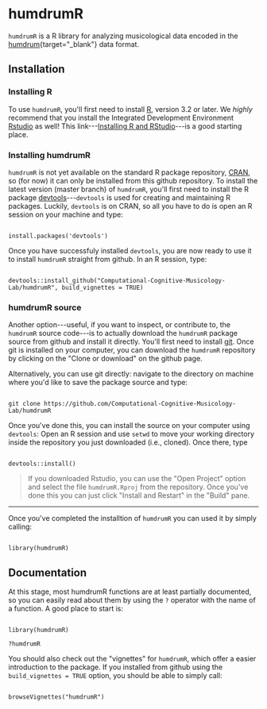 # humdrumR

`humdrumR` is a R library for analyzing musicological data encoded in the [humdrum](https://www.humdrum.org){target="_blank"} data format.



## Installation

### Installing R

To use `humdrumR`, you'll first need to install [R](https://www.r-project.org/), version 3.2 or later.
We *highly* recommend that you install the Integrated Development Environment [Rstudio](https://rstudio.com/) as well!
This link---[Installing R and RStudio](https://rstudio-education.github.io/hopr/starting.html)---is a good starting place.

### Installing humdrumR

`humdrumR` is not yet available on the standard R package repository, [CRAN](https://cran.r-project.org/), so (for now) it can only be installed from this github repository.
To install the latest version (master branch) of `humdrumR`, you'll first need to install the R package [devtools](https://www.rdocumentation.org/packages/devtools/versions/2.2.1)---`devtools` is used for creating and maintaining R packages.
Luckily, `devtools` is on CRAN, so all you have to do is open an R session on your machine and type:

```{r}

install.packages('devtools')

```

Once you have successfuly installed `devtools`, you are now ready to use it to install `humdrumR` straight from github.
In an R session, type:

```{r}

devtools::install_github("Computational-Cognitive-Musicology-Lab/humdrumR", build_vignettes = TRUE)

```

### humdrumR source

Another option---useful, if you want to inspect, or contribute to, the `humdrumR` source code---is to actually download the `humdrumR` package source from github and install it directly.
You'll first need to install [git](https://git-scm.com/book/en/v2/Getting-Started-Installing-Git).
Once git is installed on your computer, you can download the `humdrumR` repository by clicking on the "Clone or download" on the github page.

Alternatively, you can use git directly: navigate to the directory on machine where you'd like to save the package source and type:


```

git clone https://github.com/Computational-Cognitive-Musicology-Lab/humdrumR

```

Once you've done this, you can install the source on your computer using `devtools`:
Open an R session and use `setwd` to move your working directory inside the repository you just downloaded (i.e., cloned).
Once there, type 

```{r}

devtools::install()

```


> If you downloaded Rstudio, you can use the "Open Project" option and select the file `humdrumR.Rproj` from the repository.
> Once you've done this you can just click "Install and Restart" in the "Build" pane.

---

Once you've completed the installtion of `humdrumR` you can used it by simply calling:

```{r}

library(humdrumR)

```

## Documentation

At this stage, most humdrumR functions are at least partially documented, so you can easily read about them by using the `?` operator with the name of a function.
A good place to start is:

```{r}

library(humdrumR)

?humdrumR

```

You should also check out the "vignettes" for `humdrumR`, which offer a easier introduction to the package.
If you installed from github using the `build_vignettes = TRUE` option, you should be able to simply call:

```{r}

browseVignettes("humdrumR")

```

